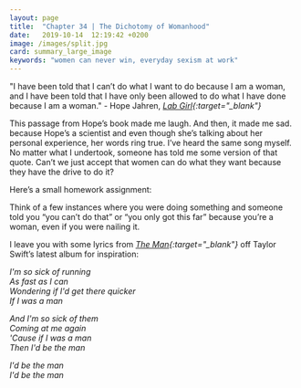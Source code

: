 ```yaml
---
layout: page
title:  "Chapter 34 | The Dichotomy of Womanhood"
date:   2019-10-14  12:19:42 +0200
image: /images/split.jpg
card: summary_large_image
keywords: "women can never win, everyday sexism at work"
---
```

"I have been told that I can’t do what I want to do because I am a woman, and I have been told that I have only been allowed to do what I have done because I am a woman." - Hope Jahren, *[Lab Girl](https://www.goodreads.com/book/show/25733983-lab-girl){:target="_blank"}*

This passage from Hope’s book made me laugh. And then, it made me sad. because Hope’s a scientist and even though she’s talking about her personal experience, her words ring true. I’ve heard the same song myself. No matter what I undertook, someone has told me some version of that quote. Can’t we just accept that women can do what they want because they have the drive to do it?

Here’s a small homework assignment:

Think of a few instances where you were doing something and someone told you “you can’t do that” or “you only got this far” because you’re a woman, even if you were nailing it. 
 
I leave you with some lyrics from *[The Man](https://open.spotify.com/track/3RauEVgRgj1IuWdJ9fDs70){:target="_blank"}* off Taylor Swift’s latest album for inspiration:

*I'm so sick of running  
As fast as I can  
Wondering if I'd get there quicker  
If I was a man*

*And I'm so sick of them  
Coming at me again  
'Cause if I was a man  
Then I'd be the man*

*I'd be the man  
I'd be the man*
